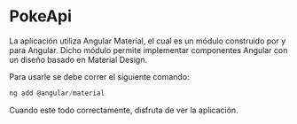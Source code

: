 # PokeApi

La aplicación utiliza Angular Material, el cual es un módulo construido por y para Angular. Dicho módulo permite implementar componentes Angular con un diseño basado en Material Design.

Para usarle se debe correr el siguiente comando:

```jsx
ng add @angular/material
```

Cuando este todo correctamente, disfruta de ver la aplicación.
